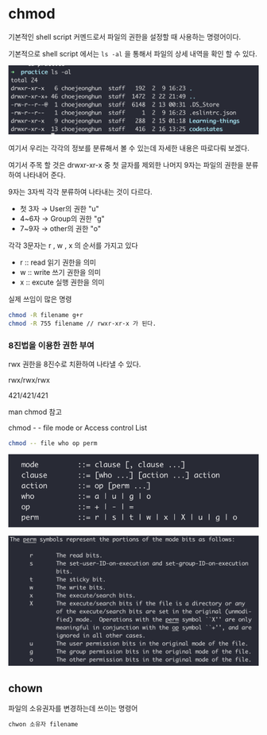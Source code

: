 # chmod

기본적인 shell script 커멘드로서 파일의 권한을 설정할 때 사용하는 명령어이다.

기본적으로 shell script 에서는 `ls -al` 을 통해서 파일의 상세 내역을 확인 할 수 있다.

![ls-al](./src/ls_al.png)

여기서 우리는 각각의 정보를 분류해서 볼 수 있는데 자세한 내용은 따로다뤄 보겠다.

여기서 주목 할 것은 drwxr-xr-x 중 첫 글자를 제외한 나머지 9자는 파일의 권한을 분류하여 나타내어 준다.

9자는 3자씩 각각 분류하여 나타내는 것이 다르다.

- 첫 3자 → User의 권한 "u"
- 4~6자 → Group의 권한 "g"
- 7~9자 → other의 권한 "o"

각각 3문자는 r , w , x 의 순서를 가지고 있다

- r :: read 읽기 권한을 의미
- w :: write 쓰기 권한을 의미
- x :: excute 실행 권한을 의미

실제 쓰임이 많은 명령

```bash
chmod -R filename g+r
chmod -R 755 filename // rwxr-xr-x 가 된다.
```

### 8진법을 이용한 권한 부여

rwx 권한을 8진수로 치환하여 나타낼 수 있다.

rwx/rwx/rwx

421/421/421 

man chmod 참고

chmod  - - file mode or Access control List

```bash
chmod -- file who op perm
```

![man chmod](./src/manchmod1.png)

![man chmod](./src/manchmod2.png)

## chown

파일의 소유권자를 변경하는데 쓰이는 명령어

```bash
chwon 소유자 filename
```